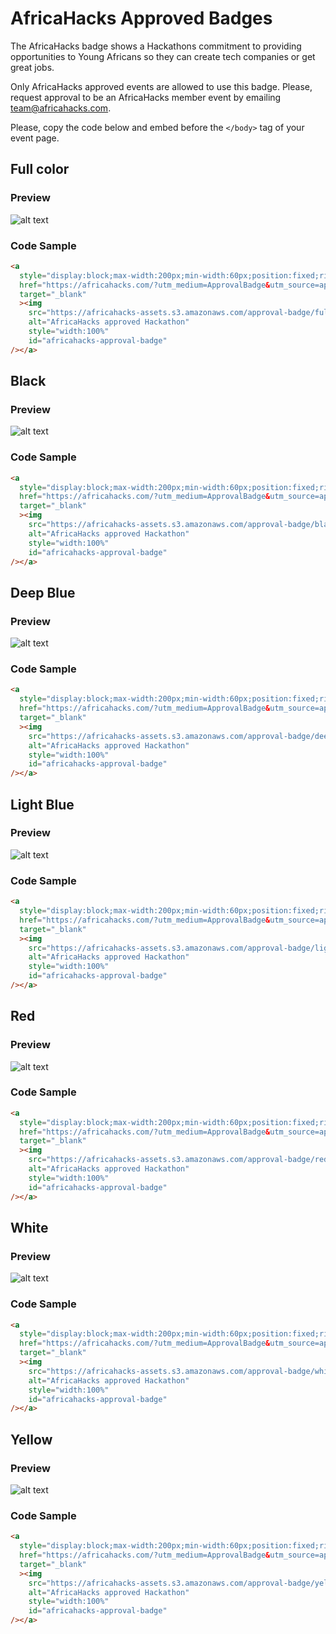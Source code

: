 # AfricaHacks Approved Badges

The AfricaHacks badge shows a Hackathons commitment to providing opportunities to Young Africans so they can create tech companies or get great jobs.

Only AfricaHacks approved events are allowed to use this badge. Please, request approval to be an AfricaHacks member event by emailing team@africahacks.com.

Please, copy the code below and embed before the `</body>` tag of your event page.

## Full color

### Preview

![alt text](https://africahacks-assets.s3.amazonaws.com/approval-badge/full_colours.svg "AfricaHacks approved Hackathon")

### Code Sample

```html
<a
  style="display:block;max-width:200px;min-width:60px;position:fixed;right:0px;top:-5px;width:10%;z-index:10000"
  href="https://africahacks.com/?utm_medium=ApprovalBadge&utm_source=approved-hackathon"
  target="_blank"
  ><img
    src="https://africahacks-assets.s3.amazonaws.com/approval-badge/full_colours.svg"
    alt="AfricaHacks approved Hackathon"
    style="width:100%"
    id="africahacks-approval-badge"
/></a>
```

## Black

### Preview

![alt text](https://africahacks-assets.s3.amazonaws.com/approval-badge/black.svg "AfricaHacks approved Hackathon")

### Code Sample

```html
<a
  style="display:block;max-width:200px;min-width:60px;position:fixed;right:0px;top:-5px;width:10%;z-index:10000"
  href="https://africahacks.com/?utm_medium=ApprovalBadge&utm_source=approved-hackathon"
  target="_blank"
  ><img
    src="https://africahacks-assets.s3.amazonaws.com/approval-badge/black.svg"
    alt="AfricaHacks approved Hackathon"
    style="width:100%"
    id="africahacks-approval-badge"
/></a>
```

## Deep Blue

### Preview

![alt text](https://africahacks-assets.s3.amazonaws.com/approval-badge/deep_blue.svg "AfricaHacks approved Hackathon")

### Code Sample

```html
<a
  style="display:block;max-width:200px;min-width:60px;position:fixed;right:0px;top:-5px;width:10%;z-index:10000"
  href="https://africahacks.com/?utm_medium=ApprovalBadge&utm_source=approved-hackathon"
  target="_blank"
  ><img
    src="https://africahacks-assets.s3.amazonaws.com/approval-badge/deep_blue.svg"
    alt="AfricaHacks approved Hackathon"
    style="width:100%"
    id="africahacks-approval-badge"
/></a>
```

## Light Blue

### Preview

![alt text](https://africahacks-assets.s3.amazonaws.com/approval-badge/light_blue.svg "AfricaHacks approved Hackathon")

### Code Sample

```html
<a
  style="display:block;max-width:200px;min-width:60px;position:fixed;right:0px;top:-5px;width:10%;z-index:10000"
  href="https://africahacks.com/?utm_medium=ApprovalBadge&utm_source=approved-hackathon"
  target="_blank"
  ><img
    src="https://africahacks-assets.s3.amazonaws.com/approval-badge/light_blue.svg"
    alt="AfricaHacks approved Hackathon"
    style="width:100%"
    id="africahacks-approval-badge"
/></a>
```

## Red

### Preview

![alt text](https://africahacks-assets.s3.amazonaws.com/approval-badge/red.svg "AfricaHacks approved Hackathon")

### Code Sample

```html
<a
  style="display:block;max-width:200px;min-width:60px;position:fixed;right:0px;top:-5px;width:10%;z-index:10000"
  href="https://africahacks.com/?utm_medium=ApprovalBadge&utm_source=approved-hackathon"
  target="_blank"
  ><img
    src="https://africahacks-assets.s3.amazonaws.com/approval-badge/red.svg"
    alt="AfricaHacks approved Hackathon"
    style="width:100%"
    id="africahacks-approval-badge"
/></a>
```

## White

### Preview

![alt text](https://africahacks-assets.s3.amazonaws.com/approval-badge/white.svg "AfricaHacks approved Hackathon")

### Code Sample

```html
<a
  style="display:block;max-width:200px;min-width:60px;position:fixed;right:0px;top:-5px;width:10%;z-index:10000"
  href="https://africahacks.com/?utm_medium=ApprovalBadge&utm_source=approved-hackathon"
  target="_blank"
  ><img
    src="https://africahacks-assets.s3.amazonaws.com/approval-badge/white.svg"
    alt="AfricaHacks approved Hackathon"
    style="width:100%"
    id="africahacks-approval-badge"
/></a>
```

## Yellow

### Preview

![alt text](https://africahacks-assets.s3.amazonaws.com/approval-badge/yellow.svg "AfricaHacks approved Hackathon")

### Code Sample

```html
<a
  style="display:block;max-width:200px;min-width:60px;position:fixed;right:0px;top:-5px;width:10%;z-index:10000"
  href="https://africahacks.com/?utm_medium=ApprovalBadge&utm_source=approved-hackathon"
  target="_blank"
  ><img
    src="https://africahacks-assets.s3.amazonaws.com/approval-badge/yellow.svg"
    alt="AfricaHacks approved Hackathon"
    style="width:100%"
    id="africahacks-approval-badge"
/></a>
```
